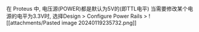 在 Proteus 中, 电压源(POWER)都是默认为5V的(即TTL电平)
当需要修改某个电源的电平为3.3V时, 选择Design > Configure Power Rails > 
![[attachments/Pasted image 20240119235732.png]]
